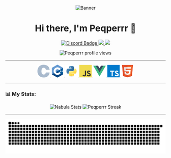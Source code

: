 <!-- Banner -->
<p align="center">
  <img src="https://github.com/Peqperrr/Peqperrr/blob/main/IMG_6696.gif?raw=true" alt="Banner" width="80%" />
</p>

<h1 align="center">Hi there, I'm Peqperrr 👋</h1>

<p align="center"> 
  <a href="https://discord.com/users/592823845673631936">
    <img src="https://img.shields.io/badge/Discord-Peqperrr%237777-5865F2?logo=discord&logoColor=white&style=for-the-badge" alt="Discord Badge" />
     <img src="https://img.shields.io/badge/Linux-FCC624?style=for-the-badge&logo=linux&logoColor=black" />
      <img src="https://img.shields.io/badge/Kali_Linux-557C94?style=for-the-badge&logo=kali-linux&logoColor=white" />
</a>      
<p align="center"> 
  
  </a>
  <img src="https://komarev.com/ghpvc/?username=Peqperrr&label=Profile%20Views&color=00ff00&style=flat-square" alt="Peqperrr profile views" />
<p  
  
</p>

---

<p align="center">
  <a href="https://www.cprogramming.com/" target="_blank" rel="noreferrer">
    <img src="https://raw.githubusercontent.com/devicons/devicon/master/icons/c/c-original.svg" alt="C" width="40" height="40"/>
  </a>
  <a href="https://www.w3schools.com/cpp/" target="_blank" rel="noreferrer">
    <img src="https://raw.githubusercontent.com/devicons/devicon/master/icons/cplusplus/cplusplus-original.svg" alt="C++" width="40" height="40"/>
  </a>
  <a href="https://www.python.org" target="_blank" rel="noreferrer">
    <img src="https://raw.githubusercontent.com/devicons/devicon/master/icons/python/python-original.svg" alt="Python" width="40" height="40"/>
  </a>
  <a href="https://developer.mozilla.org/en-US/docs/Web/JavaScript" target="_blank" rel="noreferrer">
    <img src="https://raw.githubusercontent.com/devicons/devicon/master/icons/javascript/javascript-original.svg" alt="JavaScript" width="40" height="40"/>
  </a>
  <a href="https://vuejs.org/" target="_blank" rel="noreferrer">
    <img src="https://raw.githubusercontent.com/devicons/devicon/master/icons/vuejs/vuejs-original.svg" alt="Vue" width="40" height="40"/>
  </a>
  <a href="https://www.typescriptlang.org/" target="_blank" rel="noreferrer">
    <img src="https://raw.githubusercontent.com/devicons/devicon/master/icons/typescript/typescript-original.svg" alt="TypeScript" width="40" height="40"/>
  </a>
  <a href="https://developer.mozilla.org/en-US/docs/Web/HTML" target="_blank" rel="noreferrer">
    <img src="https://raw.githubusercontent.com/devicons/devicon/master/icons/html5/html5-original.svg" alt="HTML" width="40" height="40"/>
  </a>
</p>


---


### 📊 My Stats:

<p align="center">
  <img src="https://github-readme-stats.vercel.app/apiusername=Peqperrr&show_icons=true&locale=en&theme=tokyonight" alt="Nabula Stats" height="180"/>
  </a>
  <img src="https://github-readme-streak-stats.herokuapp.com/?user=Peqperrr&theme=tokyonight" alt="Peqperrr Streak" height="180"/>
</p>

---

<p align="center">
  <img src="https://raw.githubusercontent.com/Peqperrr/Peqperrr/output/github-contribution-grid-snake-dark.svg" alt="Contribution Snake" />
</p>
